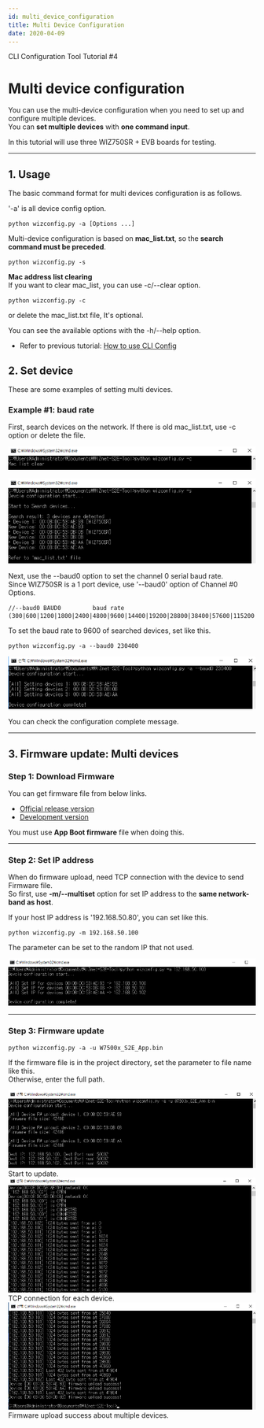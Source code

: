 ```yaml
---
id: multi_device_configuration
title: Multi Device Configuration
date: 2020-04-09
---
```


CLI Configuration Tool Tutorial \#4

# Multi device configuration

You can use the multi-device configuration when you need to set up and
configure multiple devices.  
You can **set multiple devices** with **one command input**.

In this tutorial will use three WIZ750SR + EVB boards for testing.

-----

## 1. Usage

The basic command format for multi devices configuration is as follows.

'-a' is all device config option.

    python wizconfig.py -a [Options ...]

Multi-device configuration is based
on **mac\_list.txt**, so the **search command must be preceded**.

    python wizconfig.py -s



**Mac address list clearing**  
If you want to clear mac\_list, you can use -c/--clear option.

    python wizconfig.py -c

or delete the mac\_list.txt file, It's optional.

You can see the available options with the -h/--help option.

  - Refer to previous tutorial: [How to use CLI Config](How_to_use_CLI_Config_Tool.md) 

## 2. Set device

These are some examples of setting multi devices.

### Example #1: baud rate

First, search devices on the network. If there is old mac\_list.txt, use
-c option or delete the file.

![](/img/products/wiz750sr/clitool/multi/01.clear.png)

![](/img/products/wiz750sr/clitool/multi/02.search.png)

Next, use the --baud0 option to set the channel 0 serial baud rate.  
Since WIZ750SR is a 1 port device, use '--baud0' option of Channel \#0
Options.

    //--baud0 BAUD0         baud rate (300|600|1200|1800|2400|4800|9600|14400|19200|28800|38400|57600|115200|230400)//

To set the baud rate to 9600 of searched devices, set like this.

``` 
python wizconfig.py -a --baud0 230400

```

![](/img/products/wiz750sr/clitool/multi/multi_setbaud.png)

You can check the configuration complete message.

-----

## 3. Firmware update: Multi devices

### Step 1: Download Firmware

You can get firmware file from below links.  

  - [Official release
    version](https://github.com/Wiznet/WIZ750SR/releases)
  - [Development
    version](https://github.com/Wiznet/WIZ750SR/tree/master/Projects/S2E_App/bin)

You must use **App Boot firmware** file when doing this.

-----

### Step 2: Set IP address

When do firmware upload, need TCP connection with the device to send
Firmware file.  
So first, use **-m/--multiset** option for set IP address to the **same
network-band as host**.

If your host IP address is '192.168.50.80', you can set like this.

``` 
python wizconfig.py -m 192.168.50.100

```

The parameter can be set to the random IP that not used.

![](/img/products/wiz750sr/clitool/multi/multi_fw_m.png)

-----

### Step 3: Firmware update

    python wizconfig.py -a -u W7500x_S2E_App.bin

If the firmware file is in the project directory, set the parameter to
file name like this.  
Otherwise, enter the full path.

![](/img/products/wiz750sr/clitool/multi/multi_fw_1.png) Start to update.  
![](/img/products/wiz750sr/clitool/multi/multi_fw_2.png) TCP connection for
each device.  
![](/img/products/wiz750sr/clitool/multi/multi_fw_3.png) Firmware upload
success about multiple devices.
